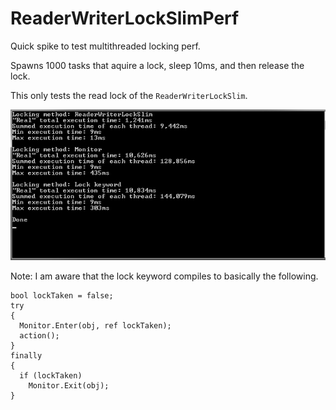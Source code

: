 # ReaderWriterLockSlimPerf
Quick spike to test multithreaded locking perf.

Spawns 1000 tasks that aquire a lock, sleep 10ms, and then release the lock.

This only tests the read lock of the `ReaderWriterLockSlim`.

![Perf Chart](ReaderWriterLock.jpg)

Note: I am aware that the lock keyword compiles to basically the following.
```
bool lockTaken = false;
try
{
  Monitor.Enter(obj, ref lockTaken);
  action();
}
finally
{
  if (lockTaken)
    Monitor.Exit(obj);
}
```
